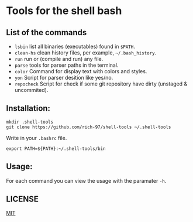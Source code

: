 # Tools for the shell bash

## List of the commands

-   `lsbin` list all binaries (executables) found in `$PATH`.
-   `clean-hs` clean history files, per example, `~/.bash_history`.
-   `run` run or (compile and run) any file.
-   `parse` tools for parser paths in the terminal.
-   `color` Command for display text with colors and styles.
-   `yon` Script for parser desition like yes/no.
-   `repocheck` Script for check if some git repository have dirty (unstaged & uncommited).

## Installation:

```shell
mkdir .shell-tools
git clone https://github.com/rich-97/shell-tools ~/.shell-tools
```

Write in your `.bashrc` file.

```shell
export PATH=${PATH}:~/.shell-tools/bin
```

## Usage:

For each command you can view the usage with the paramater `-h`.

## LICENSE

[MIT](https://github.com/rich-97/shell-tools/blob/master/LICENSE)
